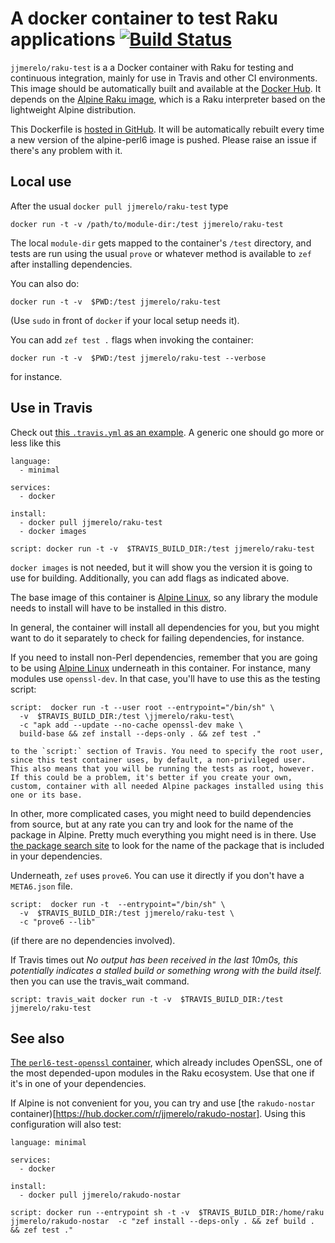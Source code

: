 # A docker container to test Raku applications [![Build Status](https://travis-ci.org/JJ/docker-raku-test.svg?branch=master)](https://travis-ci.org/JJ/docker-raku-test)

`jjmerelo/raku-test` is a a Docker container with Raku for testing
and continuous integration, mainly for use in Travis and other CI
environments. This image should be automatically built and available
at the [Docker Hub](https://hub.docker.com/r/jjmerelo/raku-test/). It
depends on the [Alpine Raku image](https://hub.docker.com/r/jjmerelo/alpine-perl6/), which is a
Raku interpreter based on the lightweight Alpine distribution.

This Dockerfile
is [hosted in GitHub](https://github.com/JJ/docker-raku-test). It will be
automatically rebuilt every time a new version of the alpine-perl6
image is pushed. Please raise an issue if there's any problem with it.

## Local use

After the usual `docker pull jjmerelo/raku-test` type

    docker run -t -v /path/to/module-dir:/test jjmerelo/raku-test

The local `module-dir` gets mapped to the container's `/test` directory,
and tests are run using the usual `prove` or whatever method is
available to `zef` after installing
dependencies.

You can also do:

    docker run -t -v  $PWD:/test jjmerelo/raku-test

(Use `sudo` in front of `docker` if your local setup needs it).

You can add `zef test .` flags when invoking the container:

    docker run -t -v  $PWD:/test jjmerelo/raku-test --verbose

for instance.

## Use in Travis

Check out
[this `.travis.yml` as an example](https://github.com/JJ/perl6-Math-Sequences/blob/master/.travis.yml). A
generic one should go more or less like this

~~~
language:
  - minimal

services:
  - docker

install:
  - docker pull jjmerelo/raku-test
  - docker images

script: docker run -t -v  $TRAVIS_BUILD_DIR:/test jjmerelo/raku-test
~~~

`docker images` is not needed, but it will show you the version it is
going to use for building. Additionally, you can add flags as indicated above.

The base image of this container
is [Alpine Linux](https://alpinelinux.org), so any library the module
needs to install will have to be installed in this distro.

In general, the container will install all dependencies for you, but you
might want to do it separately to check for failing dependencies, for
instance.

If you need to install non-Perl dependencies, remember that you are
going to be using [Alpine Linux](https://alpinelinux.org/) underneath
in this container. For instance, many modules use `openssl-dev`. In
that case, you'll have to use this as the testing script:

    script:  docker run -t --user root --entrypoint="/bin/sh" \
      -v  $TRAVIS_BUILD_DIR:/test \jjmerelo/raku-test\
      -c "apk add --update --no-cache openssl-dev make \
      build-base && zef install --deps-only . && zef test ."

	to the `script:` section of Travis. You need to specify the root user, since this test container uses, by default, a non-privileged user. This also means that you will be running the tests as root, however. If this could be a problem, it's better if you create your own, custom, container with all needed Alpine packages installed using this one or its base.

In other, more complicated cases, you might need to build dependencies from source,
but at any rate you can try and look for the name of the package in
Alpine. Pretty much everything you might need is in
there. Use [the package search site](https://pkgs.alpinelinux.org/) to
look for the name of the package that is included in your dependencies.

Underneath, `zef` uses `prove6`. You can use it directly if you don't
have a `META6.json` file.

    script:  docker run -t  --entrypoint="/bin/sh" \
      -v  $TRAVIS_BUILD_DIR:/test jjmerelo/raku-test \
      -c "prove6 --lib"

(if there are no dependencies involved).

If Travis times out _No output has been received in the last 10m0s, this potentially indicates a stalled build or something wrong with the build itself._ then you can use the travis_wait command.

	script: travis_wait docker run -t -v  $TRAVIS_BUILD_DIR:/test jjmerelo/raku-test

## See also


[The `perl6-test-openssl` container](https://hub.docker.com/r/jjmerelo/perl6-test-openssl),
which already includes OpenSSL, one of the most depended-upon modules
in the Raku ecosystem. Use that one if it's in one of your
dependencies. 

If Alpine is not convenient for you, you can try and use [the `rakudo-nostar` container)[https://hub.docker.com/r/jjmerelo/rakudo-nostar]. Using this configuration will also test:

```
language: minimal

services:
  - docker

install:
  - docker pull jjmerelo/rakudo-nostar

script: docker run --entrypoint sh -t -v  $TRAVIS_BUILD_DIR:/home/raku jjmerelo/rakudo-nostar  -c "zef install --deps-only . && zef build . && zef test ."
```
